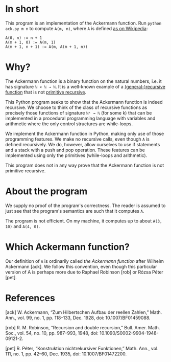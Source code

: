 # In short

This program is an implementation of the Ackermann function.
Run `python ack.py m n` to compute `A(m, n)`, where `A` is defined [as on Wikipedia](https://en.wikipedia.org/wiki/Ackermann_function):

```
A(0, n) := n + 1
A(m + 1, 0) := A(m, 1)
A(m + 1, n + 1) := A(m, A(m + 1, n))
```

# Why?

The Ackermann function is a binary function on the natural numbers, i.e. it has signature `ℕ × ℕ → ℕ`.
It is a well-known example of a [(general-)recursive function](https://en.wikipedia.org/wiki/General_recursive_function) that is not [primitive recursive](https://en.wikipedia.org/wiki/Primitive_recursive_function).

This Python program seeks to show that the Ackermann function is indeed recursive.
We choose to think of the class of recursive functions as precisely those functions of signature `ℕᵏ → ℕ` (for some k) that can be implemented in a procedural programming language with variables and arithmetic where the only control structures are while-loops.

We implement the Ackermann function in Python, making only use of those programming features.
We make no recursive calls, even though `A` is defined recursively.
We do, however, allow ourselves to use if statements and a stack with a push and pop operation.
These features can be implemented using only the primitives (while-loops and arithmetic).

This program does not in any way prove that the Ackermann function is not primitive recursive.

# About the program

We supply no proof of the program's correctness.
The reader is assumed to just see that the program's semantics are such that it computes `A`.

The program is not efficient.
On my machine, it computes up to about `A(3, 10)` and `A(4, 0)`.

# Which Ackermann function?

Our definition of `A` is ordinarily called _the Ackermann function_ after Wilhelm Ackermann [ack].
We follow this convention, even though this particular version of A is perhaps more due to Raphael Robinson [rob] or Rózsa Péter [pet].

# References

[ack] W. Ackermann, “Zum Hilbertschen Aufbau der reellen Zahlen,” Math. Ann., vol. 99, no. 1, pp. 118–133, Dec. 1928, doi: 10.1007/BF01459088.

[rob] R. M. Robinson, “Recursion and double recursion,” Bull. Amer. Math. Soc., vol. 54, no. 10, pp. 987–993, 1948, doi: 10.1090/S0002-9904-1948-09121-2.

[pet] R. Péter, “Konstruktion nichtrekursiver Funktionen,” Math. Ann., vol. 111, no. 1, pp. 42–60, Dec. 1935, doi: 10.1007/BF01472200.

